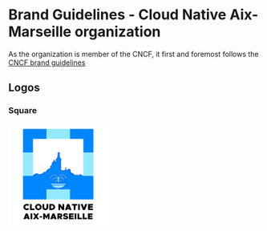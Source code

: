# Brand Guidelines - Cloud Native Aix-Marseille organization

As the organization is member of the CNCF, it first and foremost follows the [CNCF brand guidelines](https://www.cncf.io/brand-guidelines/)

## Logos

### Square

[<img src="./logo-square.png" width="200" height="200" alt="Square logo">](./logo-square.png)
